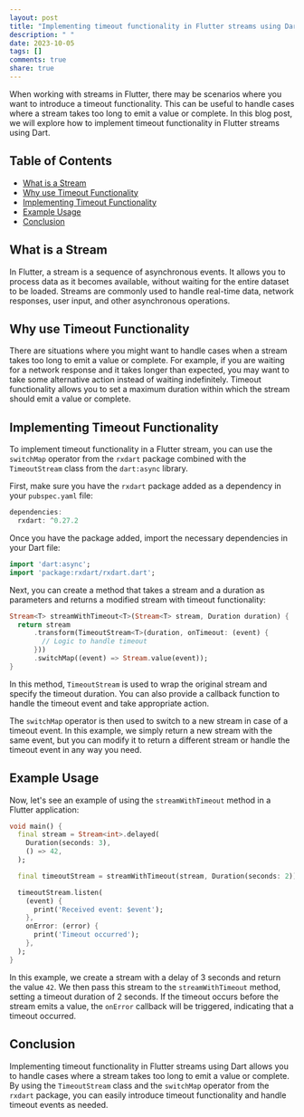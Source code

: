 ```yaml
---
layout: post
title: "Implementing timeout functionality in Flutter streams using Dart"
description: " "
date: 2023-10-05
tags: []
comments: true
share: true
---
```


When working with streams in Flutter, there may be scenarios where you want to introduce a timeout functionality. This can be useful to handle cases where a stream takes too long to emit a value or complete. In this blog post, we will explore how to implement timeout functionality in Flutter streams using Dart.

## Table of Contents
- [What is a Stream](#what-is-a-stream)
- [Why use Timeout Functionality](#why-use-timeout-functionality)
- [Implementing Timeout Functionality](#implementing-timeout-functionality)
- [Example Usage](#example-usage)
- [Conclusion](#conclusion)

## What is a Stream

In Flutter, a stream is a sequence of asynchronous events. It allows you to process data as it becomes available, without waiting for the entire dataset to be loaded. Streams are commonly used to handle real-time data, network responses, user input, and other asynchronous operations.

## Why use Timeout Functionality

There are situations where you might want to handle cases when a stream takes too long to emit a value or complete. For example, if you are waiting for a network response and it takes longer than expected, you may want to take some alternative action instead of waiting indefinitely. Timeout functionality allows you to set a maximum duration within which the stream should emit a value or complete.

## Implementing Timeout Functionality

To implement timeout functionality in a Flutter stream, you can use the `switchMap` operator from the `rxdart` package combined with the `TimeoutStream` class from the `dart:async` library.

First, make sure you have the `rxdart` package added as a dependency in your `pubspec.yaml` file:

```dart
dependencies:
  rxdart: ^0.27.2
```

Once you have the package added, import the necessary dependencies in your Dart file:

```dart
import 'dart:async';
import 'package:rxdart/rxdart.dart';
```

Next, you can create a method that takes a stream and a duration as parameters and returns a modified stream with timeout functionality:

```dart
Stream<T> streamWithTimeout<T>(Stream<T> stream, Duration duration) {
  return stream
      .transform(TimeoutStream<T>(duration, onTimeout: (event) {
        // Logic to handle timeout
      }))
      .switchMap((event) => Stream.value(event));
}
```

In this method, `TimeoutStream` is used to wrap the original stream and specify the timeout duration. You can also provide a callback function to handle the timeout event and take appropriate action.

The `switchMap` operator is then used to switch to a new stream in case of a timeout event. In this example, we simply return a new stream with the same event, but you can modify it to return a different stream or handle the timeout event in any way you need.

## Example Usage

Now, let's see an example of using the `streamWithTimeout` method in a Flutter application:

```dart
void main() {
  final stream = Stream<int>.delayed(
    Duration(seconds: 3),
    () => 42,
  );

  final timeoutStream = streamWithTimeout(stream, Duration(seconds: 2));

  timeoutStream.listen(
    (event) {
      print('Received event: $event');
    },
    onError: (error) {
      print('Timeout occurred');
    },
  );
}
```

In this example, we create a stream with a delay of 3 seconds and return the value `42`. We then pass this stream to the `streamWithTimeout` method, setting a timeout duration of 2 seconds. If the timeout occurs before the stream emits a value, the `onError` callback will be triggered, indicating that a timeout occurred.

## Conclusion

Implementing timeout functionality in Flutter streams using Dart allows you to handle cases where a stream takes too long to emit a value or complete. By using the `TimeoutStream` class and the `switchMap` operator from the `rxdart` package, you can easily introduce timeout functionality and handle timeout events as needed.